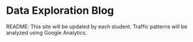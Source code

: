 # Data Exploration Blog

README: This site will be updated by each student. Traffic patterns
will be analyzed using Google Analytics.
